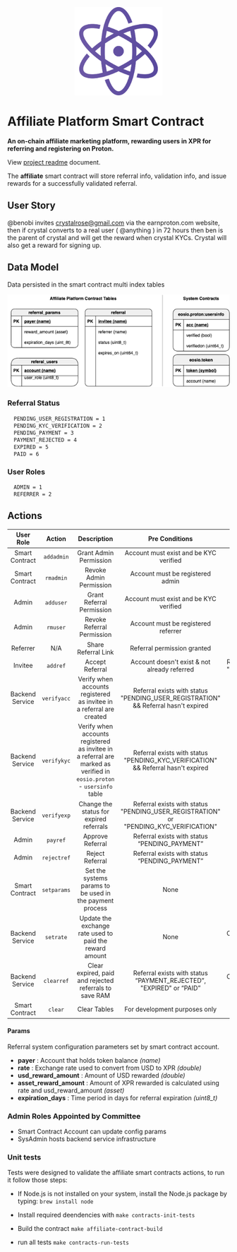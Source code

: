 <p align="center">
   <img src="../../docs/img/proton-xpr-logo.png" width="200">
</p>

# Affiliate Platform Smart Contract
**An on-chain affiliate marketing platform, rewarding users in XPR for referring and registering on Proton.**

View [project readme](../../README.md) document.

The **affiliate** smart contract will store referral info, validation info, and issue rewards for a successfully validated referral.

## User Story

@benobi invites crystalrose@gmail.com via the earnproton.com website, then if crystal converts to a real user ( @anything ) in 72 hours then ben is the parent of crystal and will get the reward when crystal KYCs. Crystal will also get a reward for signing up.

## Data Model

Data persisted in the smart contract multi index tables

<p align="center">
   <img src="../../docs/img/data-model.png">
</p>

### Referral Status

```
  PENDING_USER_REGISTRATION = 1
  PENDING_KYC_VERIFICATION = 2
  PENDING_PAYMENT = 3
  PAYMENT_REJECTED = 4
  EXPIRED = 5
  PAID = 6
```

### User Roles

```
  ADMIN = 1
  REFERRER = 2
```

## Actions

|    User Role    |   Action    |        Description         |               Pre Conditions                 |          Post Conditions            |
| :-------------: | :---------: | :-----------------------:  | :-----------------------------------------:  | :-------------------------------:   |
| Smart Contract  | `addadmin`  | Grant Admin Permission     | Account must exist and be KYC verified       | Admin actions enabled for account   |
| Smart Contract  | `rmadmin`   | Revoke Admin Permission    | Account must be registered admin             | Admin actions disabled for account  |
| Admin           | `adduser`   | Grant Referral Permission  | Account must exist and be KYC verified       | Referral link enabled for user      |
| Admin           | `rmuser`    | Revoke Referral Permission | Account must be registered referrer          | Referral link disabled for user     |
| Referrer        | N/A         | Share Referral Link        | Referral permission granted                  | Link shared through social networks |
| Invitee         | `addref`    | Accept Referral            | Account doesn't exist & not already referred | Referral added to table with status "PENDING_USER_REGISTRATION" |
| Backend Service | `verifyacc` |   Verify when accounts registered as invitee in a referral are created   |    Referral exists with status "PENDING_USER_REGISTRATION" && Referral hasn't expired    |  Referral status set to "PENDING_KYC_VERIFICATION"  |
| Backend Service | `verifykyc` |  Verify when accounts registered as invitee in a referral are marked as verified in `eosio.proton` - `usersinfo` table   |    Referral exists with status "PENDING_KYC_VERIFICATION" && Referral hasn't expired | Referral status set to "PENDING_PAYMENT" |
| Backend Service | `verifyexp` | Change the status for expired referrals | Referral exists with status "PENDING_USER_REGISTRATION" or "PENDING_KYC_VERIFICATION" | Referral status set to "EXPIRED" |
| Admin | `payref` | Approve Referral | Referral exists with status “PENDING_PAYMENT” | Pay the rewards and set the referral status to "PAID" |
| Admin | `rejectref` | Reject Referral | Referral exists with status “PENDING_PAYMENT” | Referral status set to "PAYMENT_REJECTED" |
| Smart Contract  | `setparams` | Set the systems params to be used in the payment process | None | Set the account that will pay for the referrals, the reward amount to pay (USD), the exchange rate and the days before a referral expires |
| Backend Service | `setrate` | Update the exchange rate used to paid the reward amount | None |  Calculate the `asset_reward_amount` to pay using the new rate |
| Backend Service | `clearref` | Clear expired, paid and rejected referrals to save RAM | Referral exists with status “PAYMENT_REJECTED”, "EXPIRED" or “PAID” |  Calculate the `asset_reward_amount` to pay using the new rate |
| Smart Contract | `clear` | Clear Tables | For development purposes only | All records were deleted from all tables |

#### Params

Referral system configuration parameters set by smart contract account.

- **payer** : Account that holds token balance _(name)_
- **rate** : Exchange rate used to convert from USD to XPR _(double)_
- **usd_reward_amount** : Amount of USD rewarded _(double)_
- **asset_reward_amount** : Amount of XPR rewarded is calculated using rate and usd_reward_amount _(asset)_
- **expiration_days** : Time period in days for referral expiration _(uint8_t)_

### Admin Roles Appointed by Committee

- Smart Contract Account can update config params
- SysAdmin hosts backend service infrastructure

### Unit tests
Tests were designed to validate the affiliate smart contracts actions, to run it follow those steps:

- If Node.js is not installed on your system, install the Node.js package by typing:
```brew install node```

- Install required deendencies with 
```make contracts-init-tests```

- Build the contract
```make affiliate-contract-build```

- run all tests
```make contracts-run-tests```

